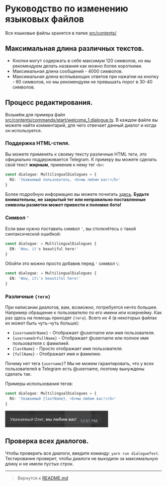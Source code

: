 # Руководство по изменению языковых файлов
Все языковые файлы хранятся в папке [src/contents/](../../src/contents/)
## Максимальная длина различных текстов.
- Кнопки могут содержать в себе максимум 120 символов, но мы рекомендуем делать названия как можно более короткими.
- Максимальная длина сообщений - 4000 символов.
- Максимальная длина всплывающих ответов при нажатии на кнопку - 60 символов, но мы рекомендуем не превышать порог в 30-40 символов.

## Процесс редактирования.
Возьмём для примера файл [src/contents/commands/start/welcome_1.dialogue.ts](../../src/contents/commands/start/welcome_1.dialogue.ts). В каждом файле вы можете найти комментарий, для чего отвечает данный диалог и когда он используется.

### Поддержка HTML-стиля.
Вы можете применять к своему тексту различные HTML теги, это официально поддерживается Telegram.
К примеру вы можете сделать свой текст **жирным**, применив к нему тег `<b>`:
```ts
const dialogue: MultilingualDialogues = {
  RU: 'Уважаемый пользователь, <b>мы любим вас!</b>'
}
```
Более подробную информацию вы можете почитать [здесь](https://core.telegram.org/bots/api#html-style). **Будьте внимательны, не закрытый тег или неправильно поставленные символы разметки может привести к поломке бота!**

### Символ `'`
Если вам нужно поставить символ `'`, вы столкнётесь с такой синтаксической ошибкой:
```ts
const dialogue: = MultilingualDialogues {
  EN: 'Wow, it's beautiful here!'
}
```
Обойти это можно просто добавив перед `'` символ `\`:
```ts
const dialogue: = MultilingualDialogues {
  EN: 'Wow, it\'s beautiful here!'
}
```
### Различные `{теги}`
При написании диалогов, вам, возможно, потребуется нечто большее. Например обращение к пользователю по его имени или юзернейму. Как раз здесь на помощь приходят `{теги}`. Всего их 4 (в некоторых файлах их может быть чуть-чуть больше):
- `{usernameOrName}` - Отображает @username или имя пользователя.
- `{usernameOrFullName}` - Отображает @username или полное имя пользователя с фамилией.
- `{lastName}` - Просто отображает имя пользователя.
- `{fullName}` - Отображает имя и фамилию.

Почему нет тега `{username}`? Мы не можем гарантировать, что у всех пользователей в Telegram есть @username, поэтому вынуждены сделать так. 

Примеры использования тегов: 
```ts
const dialogue: MultilingualDialogues = {
  RU: 'Уважаемый {lastName}, <b>мы любим вас!</b>'
}
```
![Пример работы тегов](../screenshots/example_dialogue_tag.png "Пример работы тегов")

## Проверка всех диалогов.
Чтобы проверить все диалоги, введите команду: `yarn run dialogueTest`. Тестирование проверит, чтобы диалоги не выходили за максимальную длину и не имели пустых строк.

---
> Вернутся к [README.md](./README.md)